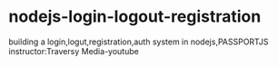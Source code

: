 # nodejs-login-logout-registration
building a login,logut,registration,auth system in nodejs,PASSPORTJS
instructor:Traversy Media-youtube
